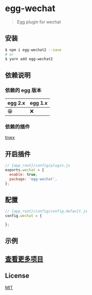 # egg-wechat

> Egg plugin for wechat


## 安装

```bash
$ npm i egg-wechat2 --save
# or
$ yarn add egg-wechat2
```

## 依赖说明

### 依赖的 egg 版本

egg 2.x | egg 1.x
--- | ---
😁 | ❌

### 依赖的插件

[tnwx](https://github.com/javen205/TNWX)

## 开启插件

```js
// {app_root}/config/plugin.js
exports.wechat = {
  enable: true,
  package: 'egg-wechat',
};
```

## 配置

```js
// {app_root}/config/config.default.js
config.wechat = {

};
```

## 示例

## [查看更多项目](https://www.undsky.com)

## License

[MIT](LICENSE)